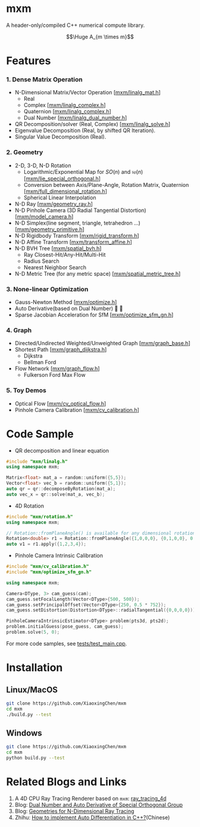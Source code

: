 # mxm

A header-only/compiled C++ numerical compute library.

<!-- <img src="https://render.githubusercontent.com/render/math?math=A_{m\times m}"> -->

$$\Huge A_{m \times m}$$

# Features

### 1. Dense Matrix Operation

- N-Dimensional Matrix/Vector Operation [<a href="./inc/mxm/linalg_mat.h">mxm/linalg_mat.h</a>]
    - Real
    - Complex [<a href="./inc/mxm/linalg_complex.h">mxm/linalg_complex.h</a>]
    - Quaternion [<a href="./inc/mxm/linalg_complex.h">mxm/linalg_complex.h</a>]
    - Dual Number [<a href="./inc/mxm/linalg_dual_number.h">mxm/linalg_dual_number.h</a>]
- QR Decomposition/solver (Real, Complex) [<a href="./inc/mxm/linalg_solve.h">mxm/linalg_solve.h</a>]
- Eigenvalue Decomposition (Real, by shifted QR Iteration).
- Singular Value Decomposition (Real).

### 2. Geometry

- 2-D, 3-D, N-D Rotation
    - Logarithmic/Exponential Map for $SO(n)$ and $\mathfrak{so}(n)$ [<a href="./inc/mxm/lie_special_orthogonal.h">mxm/lie_special_orthogonal.h</a>]
    - Conversion between Axis/Plane-Angle, Rotation Matrix, Quaternion [<a href="./inc/mxm/full_dimensional_rotation.h">mxm/full_dimensional_rotation.h</a>]
    - Spherical Linear Interpolation
- N-D Ray [<a href="./inc/mxm/geometry_ray.h">mxm/geometry_ray.h</a>]
- N-D Pinhole Camera (3D Radial Tangential Distortion) [<a href="./inc/mxm/model_camera.h">mxm/model_camera.h</a>]
- N-D Simplex(line segment, triangle, tetrahedron ...) [<a href="./inc/mxm/geometry_primitive.h">mxm/geometry_primitive.h</a>]
- N-D Rigidbody Transform [<a href="./inc/mxm/rigid_transform.h">mxm/rigid_transform.h</a>]
- N-D Affine Transform [<a href="./inc/mxm/transform_affine.h">mxm/transform_affine.h</a>]
- N-D BVH Tree [<a href="./inc/mxm/spatial_bvh.h">mxm/spatial_bvh.h</a>]
    - Ray Closest-Hit/Any-Hit/Multi-Hit
    - Radius Search
    - Nearest Neighbor Search
- N-D Metric Tree (for any metric space) [<a href="./inc/mxm/spatial_metric_tree.h">mxm/spatial_metric_tree.h</a>]

### 3. None-linear Optimization

- Gauss-Newton Method [<a href="./inc/mxm/optimize.h">mxm/optimize.h</a>]
- Auto Derivative(based on Dual Number) :star2: :star2:
- Sparse Jacobian Acceleration for SfM [<a href="./inc/mxm/optimize_sfm_gn.h">mxm/optimize_sfm_gn.h</a>]

### 4. Graph

- Directed/Undirected Weighted/Unweighted Graph [<a href="./inc/mxm/graph_base.h">mxm/graph_base.h</a>]
- Shortest Path [<a href="./inc/mxm/graph_dijkstra.h">mxm/graph_dijkstra.h</a>]
    - Dijkstra
    - Bellman Ford
- Flow Network [<a href="./inc/mxm/graph_flow.h">mxm/graph_flow.h</a>]
    - Fulkerson Ford Max Flow

### 5. Toy Demos
- Optical Flow [<a href="./inc/mxm/cv_optical_flow.h">mxm/cv_optical_flow.h</a>]
- Pinhole Camera Calibration [<a href="./inc/mxm/cv_calibration.h">mxm/cv_calibration.h</a>]


# Code Sample
- QR decomposition and linear equation

```cpp
#include "mxm/linalg.h"
using namespace mxm;

Matrix<float> mat_a = random::uniform({5,5});
Vector<float> vec_b = random::uniform({5,1});
auto qr = qr::decomposeByRotation(mat_a);
auto vec_x = qr::solve(mat_a, vec_b);
```

- 4D Rotation

```cpp
#include "mxm/rotation.h"
using namespace mxm;

// Rotation::fromPlaneAngle() is available for any dimensional rotation.
Rotation<double> r1 = Rotation::fromPlaneAngle({1,0,0,0}, {0,1,0,0}, 0.5);
auto v1 = r1.apply({1,2,3,4});
```

- Pinhole Camera Intrinsic Calibration

```cpp
#include "mxm/cv_calibration.h"
#include "mxm/optimize_sfm_gn.h"

using namespace mxm;

Camera<DType, 3> cam_guess(cam);
cam_guess.setFocalLength(Vector<DType>{500, 500});
cam_guess.setPrincipalOffset(Vector<DType>{250, 0.5 * 752});
cam_guess.setDistortion(Distortion<DType>::radialTangential({0,0,0,0}));

PinholeCameraIntrinsicEstimator<DType> problem(pts3d, pts2d);
problem.initialGuess(pose_guess, cam_guess);
problem.solve(5, 0);
```

For more code samples, see [tests/test_main.cpp](./tests/test_main.cpp).

# Installation

## Linux/MacOS

```sh
git clone https://github.com/XiaoxingChen/mxm
cd mxm
./build.py --test
```
## Windows
```sh
git clone https://github.com/XiaoxingChen/mxm
cd mxm
python build.py --test
```

# Related Blogs and Links
1. A 4D CPU Ray Tracing Renderer based on `mxm`: [ray_tracing_4d](https://github.com/XiaoxingChen/ray_tracing_4d)
2. Blog: [Dual Number and Auto Derivative of Special Orthogonal Group](https://xiaoxingchen.github.io/2022/03/20/dual_number_auto_derivative_on_so3/)
3. Blog: [Geometries for N-Dimensional Ray Tracing](https://xiaoxingchen.github.io/2021/01/07/ray_tracing_4d_01/)
4. Zhihu: [How to implement Auto Differentiation in C++?](https://www.zhihu.com/question/48356514/answer/2446699680)(Chinese)
